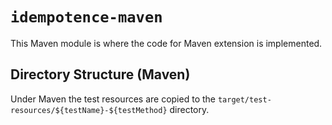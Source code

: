 # `idempotence-maven`

This Maven module is where the code for Maven extension is implemented.

## Directory Structure (Maven)

Under Maven the test resources are copied to the `target/test-resources/${testName}-${testMethod}` directory.
